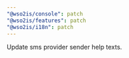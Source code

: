 ```yaml
---
"@wso2is/console": patch
"@wso2is/features": patch
"@wso2is/i18n": patch
---
```


Update sms provider sender help texts.
